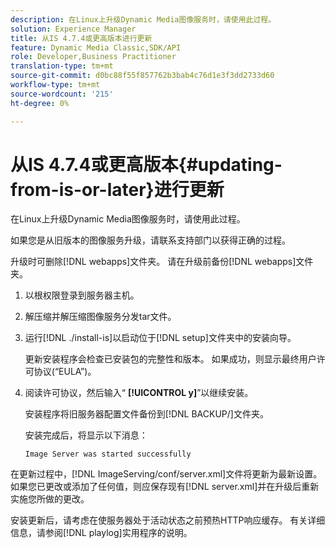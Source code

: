 ```yaml
---
description: 在Linux上升级Dynamic Media图像服务时，请使用此过程。
solution: Experience Manager
title: 从IS 4.7.4或更高版本进行更新
feature: Dynamic Media Classic,SDK/API
role: Developer,Business Practitioner
translation-type: tm+mt
source-git-commit: d0bc88f55f857762b3bab4c76d1e3f3dd2733d60
workflow-type: tm+mt
source-wordcount: '215'
ht-degree: 0%

---
```



# 从IS 4.7.4或更高版本{#updating-from-is-or-later}进行更新

在Linux上升级Dynamic Media图像服务时，请使用此过程。

如果您是从旧版本的图像服务升级，请联系支持部门以获得正确的过程。

升级时可删除[!DNL webapps]文件夹。 请在升级前备份[!DNL webapps]文件夹。

1. 以根权限登录到服务器主机。
1. 解压缩并解压缩图像服务分发tar文件。
1. 运行[!DNL ./install-is]以启动位于[!DNL setup]文件夹中的安装向导。

   更新安装程序会检查已安装包的完整性和版本。 如果成功，则显示最终用户许可协议(“EULA”)。
1. 阅读许可协议，然后输入“ **[!UICONTROL y]**”以继续安装。

   安装程序将旧服务器配置文件备份到[!DNL BACKUP/]文件夹。

   安装完成后，将显示以下消息：

   `Image Server was started successfully`

在更新过程中，[!DNL ImageServing/conf/server.xml]文件将更新为最新设置。 如果您已更改或添加了任何值，则应保存现有[!DNL server.xml]并在升级后重新实施您所做的更改。

安装更新后，请考虑在使服务器处于活动状态之前预热HTTP响应缓存。 有关详细信息，请参阅[!DNL playlog]实用程序的说明。
